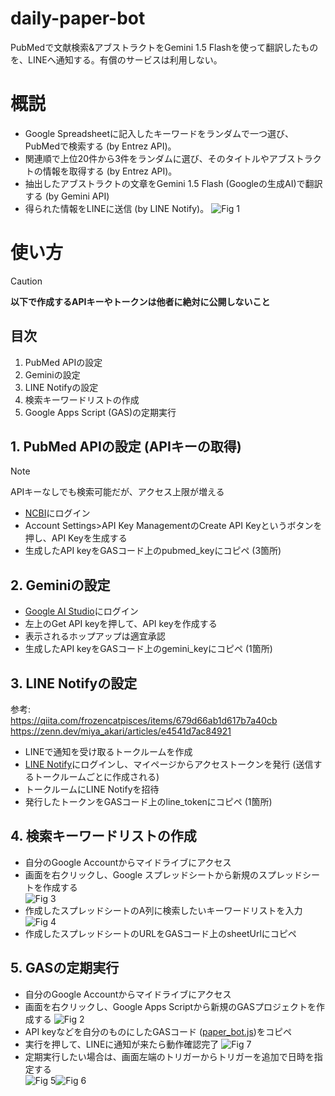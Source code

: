 # daily-paper-bot
PubMedで文献検索&アブストラクトをGemini 1.5 Flashを使って翻訳したものを、LINEへ通知する。有償のサービスは利用しない。

# 概説
- Google Spreadsheetに記入したキーワードをランダムで一つ選び、PubMedで検索する (by Entrez API)。
- 関連順で上位20件から3件をランダムに選び、そのタイトルやアブストラクトの情報を取得する (by Entrez API)。
- 抽出したアブストラクトの文章をGemini 1.5 Flash (Googleの生成AI)で翻訳する (by Gemini API)
- 得られた情報をLINEに送信 (by LINE Notify)。
![Fig 1](/image/fig1.png)

# 使い方
> [!CAUTION]
> **以下で作成するAPIキーやトークンは他者に絶対に公開しないこと**

## 目次
1. PubMed APIの設定
2. Geminiの設定
3. LINE Notifyの設定
4. 検索キーワードリストの作成
5. Google Apps Script (GAS)の定期実行

## 1. PubMed APIの設定 (APIキーの取得)
> [!NOTE]
> APIキーなしでも検索可能だが、アクセス上限が増える  

- [NCBI](https://www.ncbi.nlm.nih.gov/)にログイン
- Account Settings>API Key ManagementのCreate API Keyというボタンを押し、API Keyを生成する
- 生成したAPI keyをGASコード上のpubmed_keyにコピペ (3箇所)

## 2. Geminiの設定
- [Google AI Studio](https://ai.google.dev/aistudio?hl=ja)にログイン
- 左上のGet API keyを押して、API keyを作成する
- 表示されるホップアップは適宜承認
- 生成したAPI keyをGASコード上のgemini_keyにコピペ (1箇所)

## 3. LINE Notifyの設定

参考:  
https://qiita.com/frozencatpisces/items/679d66ab1d617b7a40cb  
https://zenn.dev/miya_akari/articles/e4541d7ac84921

- LINEで通知を受け取るトークルームを作成
- [LINE Notify](https://notify-bot.line.me/ja/)にログインし、マイページからアクセストークンを発行 (送信するトークルームごとに作成される)
- トークルームにLINE Notifyを招待
- 発行したトークンをGASコード上のline_tokenにコピペ (1箇所)
  
## 4. 検索キーワードリストの作成
- 自分のGoogle Accountからマイドライブにアクセス
- 画面を右クリックし、Google スプレッドシートから新規のスプレッドシートを作成する  
![Fig 3](/image/fig3.png)
- 作成したスプレッドシートのA列に検索したいキーワードリストを入力
![Fig 4](/image/fig4.png)
- 作成したスプレッドシートのURLをGASコード上のsheetUrlにコピペ

## 5. GASの定期実行

- 自分のGoogle Accountからマイドライブにアクセス
- 画面を右クリックし、Google Apps Scriptから新規のGASプロジェクトを作成する
![Fig 2](/image/fig2.png)
- API keyなどを自分のものにしたGASコード ([paper_bot.js](/paper_bot.js))をコピペ
- 実行を押して、LINEに通知が来たら動作確認完了
 ![Fig 7](/image/fig7.png)
- 定期実行したい場合は、画面左端のトリガーからトリガーを追加で日時を指定する  
![Fig 5](/image/fig5.png)![Fig 6](/image/fig6.png)
